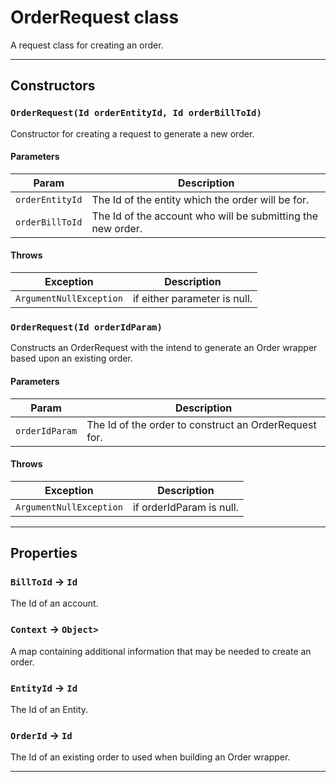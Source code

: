 # OrderRequest class

A request class for creating an order.

---
## Constructors
### `OrderRequest(Id orderEntityId, Id orderBillToId)`

Constructor for creating a request to generate a new order.
#### Parameters
|Param|Description|
|-----|-----------|
|`orderEntityId` |  The Id of the entity which the order will be for. |
|`orderBillToId` |  The Id of the account who will be submitting the new order. |

#### Throws
|Exception|Description|
|---------|-----------|
|`ArgumentNullException` |  if either parameter is null. |

### `OrderRequest(Id orderIdParam)`

Constructs an OrderRequest with the intend to generate an Order wrapper based upon an existing order.
#### Parameters
|Param|Description|
|-----|-----------|
|`orderIdParam` |  The Id of the order to construct an OrderRequest for. |

#### Throws
|Exception|Description|
|---------|-----------|
|`ArgumentNullException` |  if orderIdParam is null. |

---
## Properties

### `BillToId` → `Id`

The Id of an account.

### `Context` → `Object>`

A map containing additional information that may be needed to create an order.

### `EntityId` → `Id`

The Id of an Entity.

### `OrderId` → `Id`

The Id of an existing order to used when building an Order wrapper.

---
